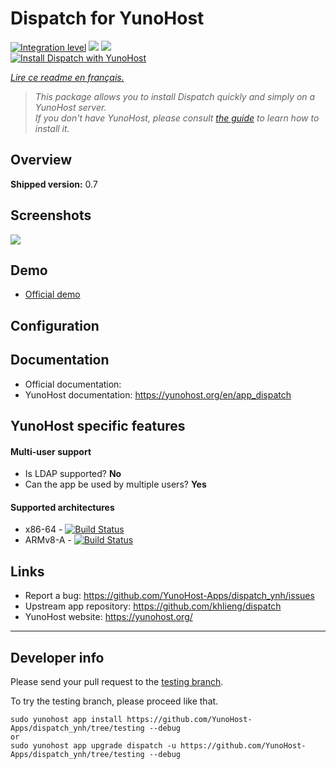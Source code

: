 # Dispatch for YunoHost

[![Integration level](https://dash.yunohost.org/integration/dispatch.svg)](https://dash.yunohost.org/appci/app/dispatch) ![](https://ci-apps.yunohost.org/ci/badges/navidrome.status.svg) ![](https://ci-apps.yunohost.org/ci/badges/dispatch.maintain.svg)  
[![Install Dispatch with YunoHost](https://install-app.yunohost.org/install-with-yunohost.png)](https://install-app.yunohost.org/?app=dispatch)

*[Lire ce readme en français.](./README_fr.md)*

> *This package allows you to install Dispatch quickly and simply on a YunoHost server.  
If you don't have YunoHost, please consult [the guide](https://yunohost.org/#/install) to learn how to install it.*

## Overview

**Shipped version:** 0.7

## Screenshots

![](https://camo.githubusercontent.com/335eb6270d56b9218d3b0fb21f3779f36604a918/68747470733a2f2f6b686c69656e672e636f6d2f64697370617463682e706e673f31)

## Demo

* [Official demo](https://dispatch.khlieng.com/connect)

## Configuration

## Documentation

 * Official documentation: 
 * YunoHost documentation: https://yunohost.org/en/app_dispatch

## YunoHost specific features

#### Multi-user support

* Is LDAP supported? **No**
* Can the app be used by multiple users? **Yes**

#### Supported architectures

* x86-64 - [![Build Status](https://ci-apps.yunohost.org/ci/logs/dispatch.svg)](https://ci-apps.yunohost.org/ci/apps/dispatch/)
* ARMv8-A - [![Build Status](https://ci-apps-arm.yunohost.org/ci/logs/dispatch.svg)](https://ci-apps-arm.yunohost.org/ci/apps/dispatch/)

## Links

 * Report a bug: https://github.com/YunoHost-Apps/dispatch_ynh/issues
 * Upstream app repository: https://github.com/khlieng/dispatch
 * YunoHost website: https://yunohost.org/

---

## Developer info

Please send your pull request to the [testing branch](https://github.com/YunoHost-Apps/dispatch_ynh/tree/testing).

To try the testing branch, please proceed like that.
```
sudo yunohost app install https://github.com/YunoHost-Apps/dispatch_ynh/tree/testing --debug
or
sudo yunohost app upgrade dispatch -u https://github.com/YunoHost-Apps/dispatch_ynh/tree/testing --debug
```
